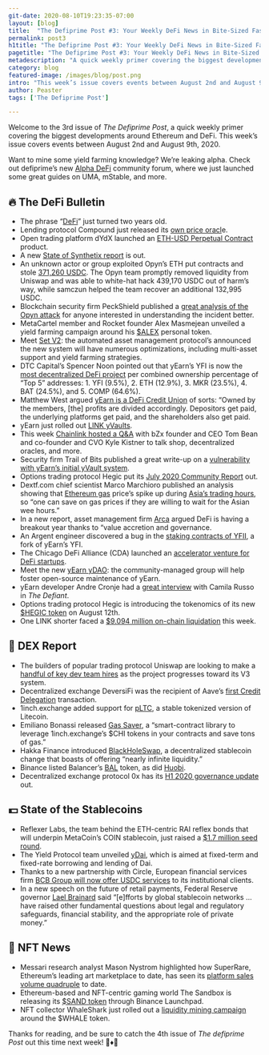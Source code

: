 ```yaml
---
git-date: 2020-08-10T19:23:35-07:00
layout: [blog]
title:  "The Defiprime Post #3: Your Weekly DeFi News in Bite-Sized Fashion"
permalink: post3
h1title: "The Defiprime Post #3: Your Weekly DeFi News in Bite-Sized Fashion"
pagetitle: "The Defiprime Post #3: Your Weekly DeFi News in Bite-Sized Fashion"
metadescription: "A quick weekly primer covering the biggest developments around Ethereum and DeFi. This week’s issue covers events between August 2nd and August 9th, 2020."
category: blog
featured-image: /images/blog/post.png
intro: "This week’s issue covers events between August 2nd and August 9th, 2020."
author: Peaster
tags: ['The Defiprime Post']

---
```

Welcome to the 3rd issue of _The Defiprime Post_, a quick weekly primer covering the biggest developments around Ethereum and DeFi. This week’s issue covers events between August 2nd and August 9th, 2020.

Want to mine some yield farming knowledge? We’re leaking alpha. Check out defiprime’s new [Alpha DeFi](https://alpha.defiprime.com/c/yield-farming/6) community forum, where we just launched some great guides on UMA, mStable, and more.

## 🔥 The DeFi Bulletin

*   The phrase “[DeFi](https://twitter.com/injeyeo/status/1289693333988597760)” just turned two years old.
*   Lending protocol Compound just released its [own price oracl](https://www.theblockcrypto.com/linked/74372/defi-compound-price-oracle)e.
*   Open trading platform dYdX launched an [ETH-USD Perpetual Contract ](https://twitter.com/dydxprotocol/status/1290696535634841600)product.
*   A new [State of Synthetix report](https://blog.synthetix.io/state-of-synthetix-h2-2020/) is out.
*   An unknown actor or group exploited Opyn’s ETH put contracts and stole [371,260 USDC](https://medium.com/opyn/opyn-eth-put-exploit-c5565c528ad2). The Opyn team promptly removed liquidity from Uniswap and was able to white-hat hack 439,170 USDC out of harm’s way, while samczun helped the team recover an additional 132,995 USDC.
*   Blockchain security firm PeckShield published a [great analysis of the Opyn attack](https://medium.com/@peckshield/opyn-hacks-root-cause-analysis-c65f3fe249db) for anyone interested in understanding the incident better.
*   MetaCartel member and Rocket founder Alex Masmejean unveiled a yield farming campaign around his [$ALEX](https://medium.com/@AlexMasmej/introducing-the-alex-yield-round-78a14d4ba263) personal token.
*   Meet [Set V2](https://medium.com/set-protocol/introducing-set-v2-afc577050bc0): the automated asset management protocol’s announced the new system will have numerous optimizations, including multi-asset support and yield farming strategies.
*   DTC Capital’s Spencer Noon pointed out that yEarn’s YFI is now the [most decentralized DeFi project](https://twitter.com/spencernoon/status/1290403375369138178) per combined ownership percentage of “Top 5” addresses: 1. YFI (9.5%), 2. ETH (12.9%), 3. MKR (23.5%), 4. BAT (24.5%), and 5. COMP (64.6%).
*   Matthew West argued [yEarn is a DeFi Credit Union](https://twitter.com/mattdwest/status/1290363317928620032) of sorts: “Owned by the members, [the] profits are divided accordingly. Depositors get paid, the underlying platforms get paid, and the shareholders also get paid.
*   yEarn just rolled out [LINK yVaults](https://medium.com/iearn/delegated-vaults-explained-fa81f1c3fce2).
*   This week [Chainlink hosted a Q&A](https://twitter.com/Smart_Contract/status/1290382189713133568) with bZx founder and CEO Tom Bean and co-founder and CVO Kyle Kistner to talk shop, decentralized oracles, and more.
*   Security firm Trail of Bits published a great write-up on a [vulnerability with yEarn’s initial yVault system](https://blog.trailofbits.com/2020/08/05/accidentally-stepping-on-a-defi-lego/).
*   Options trading protocol Hegic put its [July 2020 Community Report](https://medium.com/@molly.wintermute/hegic-july-2020-community-report-4cfe531296d6) out.
*   Dextf.com chief scientist Marco Marchioro published an analysis showing that [Ethereum gas](/gas) price’s spike up during [Asia’s trading hours](https://medium.com/dextf/ethereum-how-to-save-even-more-on-gas-price-with-a-weekly-plan-c6689ac09fe6), so “one can save on gas prices if they are willing to wait for the Asian wee hours.”
*   In a new report, asset management firm [Arca](https://www.ar.ca/blog/crypto-market-recap-08-02-20) argued DeFi is having a breakout year thanks to “value accretion and governance.
*   An Argent engineer discovered a bug in the [staking contracts of YFII](https://twitter.com/oli_vdb/status/1290370855709573122), a fork of yEarn’s YFI.
*   The Chicago DeFi Alliance (CDA) launched an [accelerator venture for DeFi startups](https://www.coindesk.com/theres-now-an-accelerator-exclusively-for-defi-startups).
*   Meet the new [yEarn yDAO](https://medium.com/@coopahtroopa.eth/ydao-for-yearn-community-funding-94a102a2d8c7): the community-managed group will help foster open-source maintenance of yEarn.
*   yEarn developer Andre Cronje had a [great interview](https://thedefiant.substack.com/p/defi-builder-andre-cronje-isnt-going-1cc) with Camila Russo in _The Defiant_.
*   Options trading protocol Hegic is introducing the tokenomics of its new [$HEGIC token](https://twitter.com/HegicOptions/status/1292077858387644419) on August 12th.
*   One LINK shorter faced a [$9.094 million on-chain liquidation](https://twitter.com/DegenSpartan/status/1292137433736179712) this week.


## 💱 DEX Report

*   The builders of popular trading protocol Uniswap are looking to make a [handful of key dev team hires](https://twitter.com/haydenzadams/status/1290408898898341888) as the project progresses toward its V3 system.
*   Decentralized exchange DeversiFi was the recipient of Aave’s [first Credit Delegation](https://medium.com/aave/first-credit-delegation-on-aave-protocol-to-deversifi-is-here-c6c0aedb70d4) transaction.
*   1inch.exchange added support for [pLTC](https://twitter.com/1inchExchange/status/1290308703699304449), a stable tokenized version of Litecoin.
*   Emiliano Bonassi released [Gas Saver](https://twitter.com/emilianobonassi/status/1291033596774490121), a “smart-contract library to leverage 1inch.exchange’s $CHI tokens in your contracts and save tons of gas.”
*   Hakka Finance introduced [BlackHoleSwap](https://twitter.com/hakkafinance/status/1290389134452826113), a decentralized stablecoin change that boasts of offering “nearly infinite liquidity.”
*   Binance listed Balancer’s [BAL](https://www.binance.com/en/support/articles/2816e153fe36411fa39b34247db77db0?utm_source=BinanceTwitter&utm_medium=GlobalSocial&utm_campaign=GlobalSocial) token, as did [Huobi](https://support.hbfile.net/hc/en-us/articles/900002057986).
*   Decentralized exchange protocol 0x has its [H1 2020 governance update](https://blog.0xproject.com/zrx-portal-and-governance-h1-update-4e85ad889477) out.


## 💵 State of the Stablecoins

*   Reflexer Labs, the team behind the ETH-centric RAI reflex bonds that will underpin MetaCoin’s COIN stablecoin, just raised a [$1.7 million seed round](https://www.coindesk.com/eth-lite-reflexer-labs-raises-1-7m-to-build-a-somewhat-stable-coin-for-defi).
*   The Yield Protocol team unveiled [yDai](https://medium.com/yield-protocol/introducing-ydai-43a727b96fc7), which is aimed at fixed-term and fixed-rate borrowing and lending of Dai.
*   Thanks to a new partnership with Circle, European financial services firm [BCB Group will now offer USDC services](https://www.coindesk.com/financial-service-provider-to-coinbase-teams-with-circle-to-offer-stablecoin-payments-in-eu) to its institutional clients.
*   In a new speech on the future of retail payments, Federal Reserve governor [Lael Brainard](https://www.theblockcrypto.com/linked/74207/fed-brainard-stablecoins-stability-money) said “[e]fforts by global stablecoin networks … have raised other fundamental questions about legal and regulatory safeguards, financial stability, and the appropriate role of private money.”


## 💎 NFT News

*   Messari research analyst Mason Nystrom highlighted how SuperRare, Ethereum’s leading art marketplace to date, has seen its [platform sales volume quadruple](https://twitter.com/masonnystrom/status/1290653593683595265) to date.
*   Ethereum-based and NFT-centric gaming world The Sandbox is releasing its [$SAND token](https://twitter.com/TheSandboxGame/status/1290863511590117382) through Binance Launchpad.
*   NFT collector WhaleShark just rolled out a [liquidity mining campaign](https://beta.cent.co/+t4tcqj) around the $WHALE token.  

Thanks for reading, and be sure to catch the 4th issue of _The_ _defiprime Post_ out this time next week! 👋♦️👋
